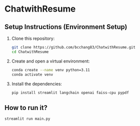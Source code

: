 # ChatwithResume

## Setup Instructions (Environment Setup)

1. Clone this repository:
   ```bash
   git clone https://github.com/bcchang83/ChatwithResume.git
   cd ChatwithResume
2. Create and open a virtual environment:
   ```bash
   conda create --name venv python=3.11
   conda activate venv
3. Install the dependencies:
   ```bash
   pip install streamlit langchain openai faiss-cpu pypdf

## How to run it?
```bash
streamlit run main.py
